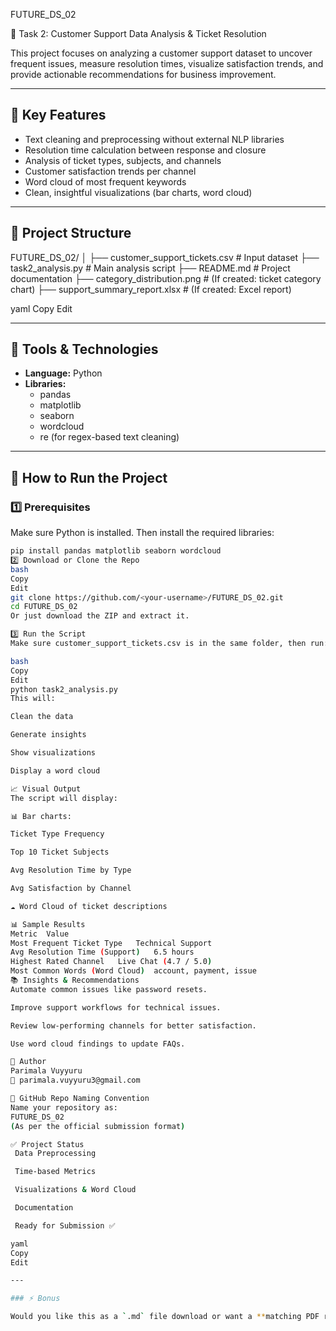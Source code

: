 
FUTURE_DS_02

🎯 Task 2: Customer Support Data Analysis & Ticket Resolution

This project focuses on analyzing a customer support dataset to uncover frequent issues, measure resolution times, visualize satisfaction trends, and provide actionable recommendations for business improvement.

---

## 📌 Key Features

- Text cleaning and preprocessing without external NLP libraries
- Resolution time calculation between response and closure
- Analysis of ticket types, subjects, and channels
- Customer satisfaction trends per channel
- Word cloud of most frequent keywords
- Clean, insightful visualizations (bar charts, word cloud)

---

## 📁 Project Structure

FUTURE_DS_02/ │ ├── customer_support_tickets.csv # Input dataset ├── task2_analysis.py # Main analysis script ├── README.md # Project documentation ├── category_distribution.png # (If created: ticket category chart) ├── support_summary_report.xlsx # (If created: Excel report)

yaml
Copy
Edit

---

## 🔧 Tools & Technologies

- **Language:** Python
- **Libraries:**
  - pandas
  - matplotlib
  - seaborn
  - wordcloud
  - re (for regex-based text cleaning)

---

## 🚀 How to Run the Project

### 1️⃣ Prerequisites

Make sure Python is installed. Then install the required libraries:

```bash
pip install pandas matplotlib seaborn wordcloud
2️⃣ Download or Clone the Repo
bash
Copy
Edit
git clone https://github.com/<your-username>/FUTURE_DS_02.git
cd FUTURE_DS_02
Or just download the ZIP and extract it.

3️⃣ Run the Script
Make sure customer_support_tickets.csv is in the same folder, then run:

bash
Copy
Edit
python task2_analysis.py
This will:

Clean the data

Generate insights

Show visualizations

Display a word cloud

📈 Visual Output
The script will display:

📊 Bar charts:

Ticket Type Frequency

Top 10 Ticket Subjects

Avg Resolution Time by Type

Avg Satisfaction by Channel

☁️ Word Cloud of ticket descriptions

📊 Sample Results
Metric	Value
Most Frequent Ticket Type	Technical Support
Avg Resolution Time (Support)	6.5 hours
Highest Rated Channel	Live Chat (4.7 / 5.0)
Most Common Words (Word Cloud)	account, payment, issue
📚 Insights & Recommendations
Automate common issues like password resets.

Improve support workflows for technical issues.

Review low-performing channels for better satisfaction.

Use word cloud findings to update FAQs.

🧾 Author
Parimala Vuyyuru
📧 parimala.vuyyuru3@gmail.com

📂 GitHub Repo Naming Convention
Name your repository as:
FUTURE_DS_02
(As per the official submission format)

✅ Project Status
 Data Preprocessing

 Time-based Metrics

 Visualizations & Word Cloud

 Documentation

 Ready for Submission ✅

yaml
Copy
Edit

---

### ⚡ Bonus

Would you like this as a `.md` file download or want a **matching PDF report** to submit alongside it? I can also help you build a **GitHub Pages preview** if you want to show it live.






